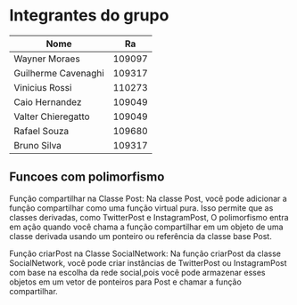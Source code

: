 # Integrantes do grupo

| Nome | Ra |
| ------------- | ------------- |
| Wayner Moraes  | 109097  |
| Guilherme Cavenaghi | 109317 |
| Vinicius Rossi | 110273 |
| Caio Hernandez | 109049 |
| Valter Chieregatto | 109049 |
| Rafael Souza | 109680 |
| Bruno Silva | 109317 |

## Funcoes com polimorfismo

Função compartilhar na Classe Post:
Na classe Post, você pode adicionar a função compartilhar como uma função virtual pura. Isso permite que as classes derivadas, como TwitterPost e InstagramPost, 
O polimorfismo entra em ação quando você chama a função compartilhar em um objeto de uma classe derivada usando um ponteiro ou referência da classe base Post.

Função criarPost na Classe SocialNetwork:
Na função criarPost da classe SocialNetwork, você pode criar instâncias de TwitterPost ou InstagramPost com base na escolha da rede social,pois você pode armazenar esses objetos em um vetor de ponteiros para Post e chamar a função compartilhar.